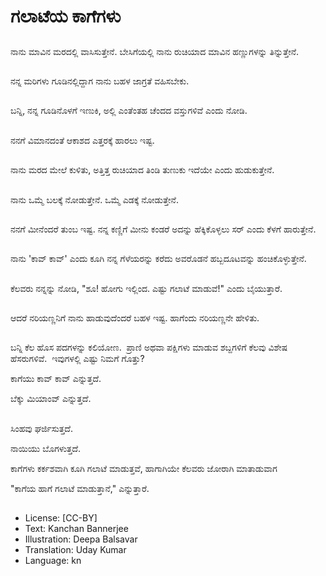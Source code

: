 # ಗಲಾಟೆಯ ಕಾಗೆಗಳು

##
ನಾನು ಮಾವಿನ ಮರದಲ್ಲಿ ವಾಸಿಸುತ್ತೇನೆ. ಬೇಸಿಗೆಯಲ್ಲಿ ನಾನು ರುಚಿಯಾದ ಮಾವಿನ ಹಣ್ಣುಗಳನ್ನು ತಿನ್ನುತ್ತೇನೆ. 

##
ನನ್ನ ಮರಿಗಳು ಗೂಡಿನಲ್ಲಿದ್ದಾಗ ನಾನು ಬಹಳ ಜಾಗ್ರತೆ ವಹಿಸಬೇಕು. 

##
ಬನ್ನಿ, ನನ್ನ ಗೂಡಿನೊಳಗೆ ಇಣುಕಿ, ಅಲ್ಲಿ ಎಂತೆಂತಹ ಚೆಂದದ ವಸ್ತುಗಳಿವೆ ಎಂದು ನೋಡಿ. 

##
ನನಗೆ ವಿಮಾನದಂತೆ ಆಕಾಶದ ಎತ್ತರಕ್ಕೆ ಹಾರಲು ಇಷ್ಟ. 

##
ನಾನು ಮರದ ಮೇಲೆ ಕುಳಿತು, ಅತ್ತಿತ್ತ ರುಚಿಯಾದ ತಿಂಡಿ ತುಣುಕು ಇದೆಯೇ ಎಂದು ಹುಡುಕುತ್ತೇನೆ. 

##
ನಾನು ಒಮ್ಮೆ ಬಲಕ್ಕೆ ನೋಡುತ್ತೇನೆ. ಒಮ್ಮೆ ಎಡಕ್ಕೆ ನೋಡುತ್ತೇನೆ. 

##
ನನಗೆ ಮೀನೆಂದರೆ ತುಂಬ ಇಷ್ಟ. ನನ್ನ ಕಣ್ಣಿಗೆ ಮೀನು ಕಂಡರೆ ಅದನ್ನು ಹೆಕ್ಕಿಕೊಳ್ಳಲು ಸರ್ ಎಂದು ಕೆಳಗೆ ಹಾರುತ್ತೇನೆ. 

##
ನಾನು 'ಕಾವ್ ಕಾವ್' ಎಂದು ಕೂಗಿ ನನ್ನ ಗೆಳೆಯರನ್ನು ಕರೆದು ಅವರೊಡನೆ ಹಬ್ಬದೂಟವನ್ನು ಹಂಚಿಕೊಳ್ಳುತ್ತೇನೆ. 

##
ಕೆಲವರು ನನ್ನನ್ನು ನೋಡಿ, "ಶೂ! ಹೋಗು ಇಲ್ಲಿಂದ. ಎಷ್ಟು ಗಲಾಟೆ ಮಾಡುವೆ!" ಎಂದು ಬೈಯುತ್ತಾರೆ. 

##
ಆದರೆ ನರಿಯಣ್ಣನಿಗೆ ನಾನು ಹಾಡುವುದೆಂದರೆ ಬಹಳ ಇಷ್ಟ. ಹಾಗೆಂದು ನರಿಯಣ್ಣನೇ ಹೇಳಿತು. 

##
ಬನ್ನಿ ಕೆಲ ಹೊಸ ಪದಗಳನ್ನು ಕಲಿಯೋಣ.  ಪ್ರಾಣಿ ಅಥವಾ ಪಕ್ಷಿಗಳು ಮಾಡುವ ಶಬ್ದಗಳಿಗೆ ಕೆಲವು ವಿಶೇಷ ಹೆಸರುಗಳಿವೆ.  ಇವುಗಳಲ್ಲಿ ಎಷ್ಟು ನಿಮಗೆ ಗೊತ್ತು?

ಕಾಗೆಯು ಕಾವ್ ಕಾವ್ ಎನ್ನುತ್ತದೆ.

ಬೆಕ್ಕು ಮಿಯಾಂವ್ ಎನ್ನುತ್ತದೆ. 

##
ಸಿಂಹವು ಘರ್ಜಿಸುತ್ತದೆ.

ನಾಯಿಯು ಬೊಗಳುತ್ತದೆ.

ಕಾಗೆಗಳು ಕರ್ಕಶವಾಗಿ ಕೂಗಿ ಗಲಾಟೆ ಮಾಡುತ್ತವೆ, ಹಾಗಾಗಿಯೇ ಕೆಲವರು ಜೋರಾಗಿ ಮಾತಾಡುವಾಗ  

"ಕಾಗೆಯ ಹಾಗೆ ಗಲಾಟೆ ಮಾಡುತ್ತಾನೆ," ಎನ್ನುತ್ತಾರೆ. 

##
* License: [CC-BY]
* Text: Kanchan Bannerjee
* Illustration: Deepa Balsavar
* Translation: Uday Kumar
* Language: kn
